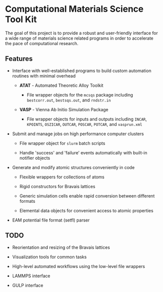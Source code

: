 
# Computational Materials Science Tool Kit

The goal of this project is to provide a robust and user-friendly interface for
a wide range of materials science related programs in order to accelerate the
pace of computational research.

## Features

* Interface with well-established programs to build custom automation routines with minimal overhead

  * **ATAT** - Automated Theoretic Alloy Toolkit

    * File wrapper objects for the `mcsqs` package including `bestcorr.out`, `bestsqs.out`, and `rndstr.in`

  * **VASP** - Vienna Ab Initio Simulation Package

    * File wrapper objects for inputs and outputs including `INCAR`, `KPOINTS`, `OSZICAR`, `OUTCAR`, `POSCAR`, `POTCAR`, and `vasprun.xml`

* Submit and manage jobs on high performance computer clusters

  * File wrapper object for `slurm` batch scripts

  * Handle 'success' and 'failure' events automatically with built-in notifier objects

* Generate and modify atomic structures conveniently in code

  * Flexible wrappers for collections of atoms

  * Rigid constructors for Bravais lattices

  * Generic simulation cells enable rapid conversion between different formats

  * Elemental data objects for convenient access to atomic properties

* EAM potential file format (setfl) parser

## TODO

* Reorientation and resizing of the Bravais lattices

* Visualization tools for common tasks

* High-level automated workflows using the low-level file wrappers

* LAMMPS interface

* GULP interface
